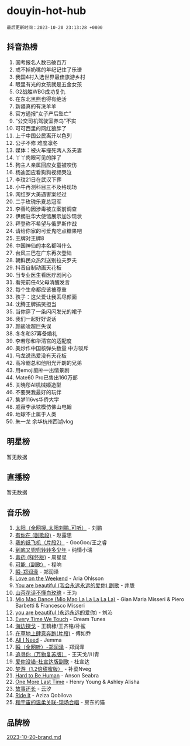 # douyin-hot-hub

`最后更新时间：2023-10-20 23:13:28 +0800`

## 抖音热榜

1. 国考报名人数已破百万
1. 戒不掉奶嘴的年纪记住了乐谱
1. 我国4村入选世界最佳旅游乡村
1. 眼里有光的女孩就是五金女孩
1. G2战胜WBG成功复仇
1. 在东北黑熊也得有绝活
1. 新疆真的有洗羊羊
1. 官方通报“女子产后坠亡”​​​
1. “公交司机驾驶室养鸟”不实
1. 可可西里的网红狼胖了
1. 上千中国公民离开以色列
1. 公子不修 难度凛冬
1. 媒体：被火车撞死两人系夫妻
1. 丫丫肉眼可见的胖了
1. 狗主人亲属回应女童被咬伤
1. 杨迪回应看狗狗视频哭泣
1. 李玟21日在武汉下葬
1. 小牛再测科目三不及格现场
1. 网红罗大美遇害案经过
1. 二手玫瑰乐夏总冠军
1. 李善均因涉毒被立案前调查
1. 伊朗驻华大使馆展示加沙现状
1. 拜登称不希望与俄罗斯作战
1. 请给你家的可爱鬼吃点糖果吧
1. 王牌对王牌8
1. 中国神仙的本名都叫什么
1. 台风三巴在广东再次登陆
1. 朝鲜民众热烈送别拉夫罗夫
1. 抖音自制动画天花板
1. 当专业医生看医疗剧问心
1. 看完前任4父母清醒发言
1. 每个生命都应该被尊重
1. 孩子：这父爱让我丢尽颜面
1. 沈腾王牌搞笑担当
1. 当你穿了一条闪闪发光的裙子
1. 我们一起好好说话
1. 颜骏凌超巨失误
1. 冬冬和37筹备婚礼
1. 李若彤和华清宫的适配度
1. 美炒作中国核弹头数量 中方驳斥
1. 马龙说热爱没有天花板
1. 高冷霸总和他阳光开朗的兄弟
1. 用emoji脑补一出情景剧
1. Mate60 Pro已售出160万部
1. 关晓彤AI机械姬造型
1. 不要哭我最好的玩伴
1. 集梦116vs华侨大学
1. 戚薇李承铉模仿佛山电翰
1. 地球不止属于人类
1. 朱一龙 余华杭州西湖vlog

## 明星榜

暂无数据

## 直播榜

暂无数据

## 音乐榜

1. [太阳（全网搜_太阳刘鹏_可听）](https://sf6-cdn-tos.douyinstatic.com/obj/tos-cn-ve-2774/ogWbyIQnlBFImVbeDocRdCIYtBHlbJXgfZMvgz) - 刘鹏
1. [有你在 (副歌段)](https://sf6-cdn-tos.douyinstatic.com/obj/tos-cn-ve-2774/o8zImmNsI8B0yfAW5FKAB1oBhkMAlIrwsZEi1V) - 赵露思
1. [我的纸飞机（片段2）](https://sf6-cdn-tos.douyinstatic.com/obj/tos-cn-ve-2774/oM2ZrKcg2CD5AeRB2gkeXOFB1IxAGJdZPazYHf) - GooGoo/王之睿
1. [到底又兜兜转转多少年](https://sf6-cdn-tos.douyinstatic.com/obj/tos-cn-ve-2774/os1AQ0obZlDYZQByBsnEHx8h9OoIgCJgXeOfwt) - 纯情小瑞
1. [毒药 (释怀版)](https://sf3-cdn-tos.douyinstatic.com/obj/tos-cn-ve-2774/oYILMEAzspdZBIzy4frJNB8ZHPHWAhiwowd4Ad) - 周星星
1. [可能（副歌）](https://sf3-cdn-tos.douyinstatic.com/obj/tos-cn-ve-2774/cde1731888894259b333569393c2fb51) - 程响
1. [瞬-郑润泽](https://sf3-cdn-tos.douyinstatic.com/obj/tos-cn-ve-2774/oYXHIohzvbNAzBhHgyksWpRM4bfkDsBdBDAynw) - 郑润泽
1. [Love on the Weekend](https://sf6-cdn-tos.douyinstatic.com/obj/tos-cn-ve-2774/o4tVQen5ZtBZEMlD1CDIepBC2OigkU1KQkb1vd) - Aria Ohlsson
1. [You are beautiful (我会永远永远的爱你) 副歌](https://sf3-cdn-tos.douyinstatic.com/obj/tos-cn-ve-2774/o4NlnjbBAIAhg5wOCWzJoyMzkIqGxYsR7f3W4Q) - 井胧
1. [山茶花读不懂白玫瑰](https://sf3-cdn-tos.douyinstatic.com/obj/tos-cn-ve-2774/osfn8B7DktrRHEPJgPCfDbw7QDQEkwC16BxZg9) - 王为
1. [Mio Mao Dance (Mio Mao La La La La La)](https://sf3-cdn-tos.douyinstatic.com/obj/tos-cn-ve-2774/owhJZ1sWIABNvU3gOxlwztm0oAfMK58zHXT8GM) - Gian Maria Misseri & Piero Barbetti & Francesco Misseri
1. [you are beautiful (永远永远的爱你)](https://sf3-cdn-tos.douyinstatic.com/obj/tos-cn-ve-2774/7f5e088a940e42b487e76fd10d0ffcfd) - 刘沁
1. [Every Time We Touch](https://sf3-cdn-tos.douyinstatic.com/obj/tos-cn-ve-2774/ogN6lUKQeBBfEVhIOMikG1CcJjugxk1tztZyhP) - Dream Tunes
1. [海边探戈](https://sf3-cdn-tos.douyinstatic.com/obj/tos-cn-ve-2774/os9gE0VQCGqt6VQkZDyBBYvfSDY0QFe3vVmubn) - 王鹤棣/王齐铭/朴鲨
1. [在草地上肆意奔跑(片段)](https://sf3-cdn-tos.douyinstatic.com/obj/tos-cn-ve-2774/8831d494742f45dabdfa8adb8b817259) - 傅如乔
1. [All I Need](https://sf6-cdn-tos.douyinstatic.com/obj/tos-cn-ve-2774/e8b55ca1d1fa4f90a60c22b8ece170ac) - Jemma
1. [瞬（全网听）-郑润泽](https://sf3-cdn-tos.douyinstatic.com/obj/tos-cn-ve-2774/o4Vb9eJZClCZTnRQYy0BRSeHGrDtrkrQgIBvQt) - 郑润泽
1. [追寻你（万物复苏版）](https://sf6-cdn-tos.douyinstatic.com/obj/tos-cn-ve-2774/oYeAZJsbjIDit9APmBg8u6uDUQnHmoCf3gbo74) - 王天戈/川青
1. [爱你没错-杜宣达版副歌](https://sf6-cdn-tos.douyinstatic.com/obj/tos-cn-ve-2774/oUm8ctBZQfZQ4jUNWbseSYV0lZDsWn6LCODgCB) - 杜宣达
1. [梦游（1.2倍甜蜜版）](https://sf6-cdn-tos.douyinstatic.com/obj/tos-cn-ve-2774/o4gyAUm8hwufoEABmwVIiQtHsFuGzAEEWtNMzo) - 补菜Nveg
1. [Hard to Be Human](https://sf6-cdn-tos.douyinstatic.com/obj/tos-cn-ve-2774/oQItaej4rB1rBfnJUbKPlQOgDWvSUWRy814CZl) - Anson Seabra
1. [One More Last Time](https://sf3-cdn-tos.douyinstatic.com/obj/tos-cn-ve-2774/oAzTlo0LUAdCAIhjktsKWcLAEUKmZwGcOoB1fy) - Henry Young & Ashley Alisha
1. [故事还长](https://sf3-cdn-tos.douyinstatic.com/obj/tos-cn-ve-2774/30a26758c8594f0ab81ac675c33ee2c5) - 云汐
1. [Ride It](https://sf3-cdn-tos.douyinstatic.com/obj/tos-cn-ve-2774/oMZDIYec6eQynQyWBQnCM11DZzkgnBPtBpD4bi) - Aziza Qobilova
1. [和宇宙的温柔关联-现场合唱](https://sf6-cdn-tos.douyinstatic.com/obj/tos-cn-ve-2774/o0hONGDYQBgk0e5bqDeQOonVmncA6tC2nBwZLT) - 房东的猫

## 品牌榜

[2023-10-20-brand.md](2023-10-20-brand.md)
